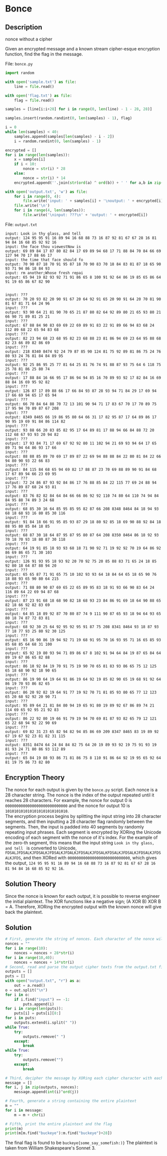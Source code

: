 # Bonce

## Description

nonce without a cipher

Given an encrypted message and a known stream cipher-esque encryption function, find the flag in the message.

File: ``bonce.py``
```py
import random

with open('sample.txt') as file:
    line = file.read()

with open('flag.txt') as file:
    flag = file.read()

samples = [line[i:i+28] for i in range(0, len(line) - 1 - 28, 28)]

samples.insert(random.randint(0, len(samples) - 1), flag)

i = 0
while len(samples) < 40:
    samples.append(samples[len(samples) - i - 2])
    i = random.randint(0, len(samples) - 1)

encrypted = []
for i in range(len(samples)):
    x = samples[i]
    if i < 10:
        nonce = str(i) * 28
    else:
        nonce = str(i) * 14
    encrypted.append(''.join(str(ord(a) ^ ord(b)) + ' ' for a,b in zip(x, nonce)))

with open('output.txt', 'w') as file:
    for i in range(0, 4):
        file.write('input: ' + samples[i] + '\noutput: ' + encrypted[i] + '\n')
    file.write('\n')
    for i in range(4, len(samples)):
        file.write('\ninput: ???\n' + 'output: ' + encrypted[i])
```

File: ``output.txt``
```
input: Look in thy glass, and tell 
output: 124 95 95 91 16 89 94 16 68 88 73 16 87 92 81 67 67 28 16 81 94 84 16 68 85 92 92 16 
input: the face thou viewestNow is 
output: 69 89 84 17 87 80 82 84 17 69 89 94 68 17 71 88 84 70 84 66 69 127 94 70 17 88 66 17 
input: the time that face should fo
output: 70 90 87 18 70 91 95 87 18 70 90 83 70 18 84 83 81 87 18 65 90 93 71 94 86 18 84 93 
input: rm another;Whose fresh repai
output: 65 94 19 82 93 92 71 91 86 65 8 100 91 92 64 86 19 85 65 86 64 91 19 65 86 67 82 90 


input: ???
output: 70 20 93 82 20 90 91 67 20 64 92 91 65 20 90 91 64 20 70 81 90 81 67 81 71 64 24 96 
input: ???
output: 93 90 64 21 81 90 70 65 21 87 80 82 64 92 89 80 21 65 93 80 21 66 90 71 89 81 25 21 
input: ???
output: 67 88 84 90 83 69 69 22 69 89 91 83 22 91 89 66 94 83 68 24 112 89 68 22 65 94 83 68 
input: ???
output: 82 23 94 68 23 68 95 82 23 68 88 23 81 86 94 69 23 64 95 88 68 82 23 66 89 82 86 69 
input: ???
output: 218 8340 8474 92 24 79 87 85 90 124 81 75 92 89 81 86 75 24 76 80 93 24 76 81 84 84 89 95 
input: ???
output: 92 25 86 95 25 77 81 64 25 81 76 74 91 88 87 93 75 64 6 118 75 25 78 81 86 25 80 74 
input: ???
output: 17 88 84 16 66 95 17 86 94 94 85 16 70 89 93 92 17 82 84 16 69 88 84 16 69 95 92 82 
input: ???
output: 126 87 17 89 88 66 17 66 84 93 87 28 93 94 71 84 29 17 69 94 17 66 69 94 65 17 65 94 
input: ???
output: 66 70 84 64 88 70 72 13 101 90 94 71 17 83 67 70 17 70 89 75 17 95 94 70 89 87 67 208 
input: ???
output: 8349 8465 66 19 86 95 80 64 66 31 17 82 95 87 17 64 89 86 17 90 95 19 69 91 84 86 114 82 
input: ???
output: 93 88 66 20 83 85 82 95 17 64 89 81 17 88 94 66 84 88 72 20 112 68 67 93 93 20 94 82 
input: ???
output: 17 93 84 71 17 69 67 92 92 80 11 102 94 21 69 93 94 64 17 65 89 71 94 64 86 93 17 66 
input: ???
output: 88 88 85 89 70 69 17 89 87 22 69 94 88 88 84 22 80 81 84 22 66 94 80 90 93 22 66 83 
input: ???
output: 84 115 84 68 65 94 69 82 17 88 87 23 70 69 88 89 90 91 84 68 17 67 89 94 66 23 69 95 
input: ???
output: 72 24 86 87 93 92 84 86 17 76 88 85 84 22 115 77 69 24 88 94 17 76 89 87 68 24 93 81 
input: ???
output: 83 76 82 82 84 64 84 66 66 86 92 92 110 74 80 64 110 74 94 84 84 95 88 74 89 3 24 68 
input: ???
output: 68 85 30 16 64 85 95 85 95 82 87 66 208 8348 8464 84 18 94 93 68 18 68 93 16 80 85 30 116 
input: ???
output: 91 84 18 66 91 95 85 93 87 29 18 80 92 85 18 69 90 88 92 84 18 88 95 80 85 84 18 85 
input: ???
output: 68 87 30 18 64 87 95 87 95 80 87 64 208 8350 8464 86 18 92 93 70 18 70 93 18 80 87 30 118 
input: ???
output: 64 19 91 85 18 93 93 68 18 71 90 92 71 19 92 92 70 19 64 86 92 86 69 86 65 71 30 103 
input: ???
output: 126 91 93 95 18 93 92 20 70 92 75 20 85 88 83 71 65 24 18 85 92 80 18 64 87 88 94 20 
input: ???
output: 65 65 87 71 91 65 75 10 102 93 93 64 18 84 64 65 18 65 90 76 18 88 93 65 90 80 64 215 
input: ???
output: 71 88 80 90 87 69 65 22 65 89 95 83 18 91 93 66 90 83 64 24 116 89 64 22 69 94 87 68 
input: ???
output: 87 23 91 68 18 68 90 82 18 68 93 23 84 86 91 69 18 64 90 88 65 82 18 66 92 82 83 69 
input: ???
output: 64 85 18 89 92 87 70 80 87 74 9 111 90 87 65 93 18 94 64 93 65 80 18 74 87 72 83 81 
input: ???
output: 68 92 30 25 64 92 95 92 95 91 87 75 208 8341 8464 93 18 87 93 77 18 77 93 25 80 92 30 125 
input: ???
output: 65 16 90 86 19 94 92 71 19 68 91 95 70 16 93 95 71 16 65 85 93 85 68 85 64 68 31 100 
input: ???
output: 65 92 19 80 93 94 71 89 86 67 8 102 91 94 64 84 19 87 65 84 64 89 19 67 86 65 82 88 
input: ???
output: 86 18 92 84 19 70 91 75 19 90 70 65 81 83 93 86 65 75 12 125 65 18 68 90 92 18 90 65 
input: ???
output: 86 19 90 64 19 64 91 86 19 64 92 19 85 82 90 65 19 68 91 92 64 86 19 70 93 86 82 65 
input: ???
output: 86 20 92 82 19 64 91 77 19 92 70 71 81 85 93 80 65 77 12 123 65 20 68 92 92 20 90 71 
input: ???
output: 95 89 64 21 81 84 80 94 19 65 91 80 19 89 92 67 86 89 74 21 114 69 65 92 95 21 92 83 
input: ???
output: 86 22 92 80 19 66 91 79 19 94 70 69 81 87 93 82 65 79 12 121 65 22 68 94 92 22 90 69 
input: ???
output: 69 82 31 23 65 82 94 82 94 85 86 69 209 8347 8465 83 19 89 92 67 19 67 92 23 81 82 31 115 
input: ???
output: 8351 8474 64 24 84 84 82 75 64 20 19 89 93 92 19 75 91 93 19 81 93 24 71 80 86 93 112 89 
input: ???
output: 65 84 19 88 93 86 71 81 86 75 8 110 91 86 64 92 19 95 65 92 64 81 19 75 86 73 82 80 
```

## Encryption Theory

The nonce for each output is given by the ``bonce.py`` script. Each nonce is a 28 character string. The nonce is the index of the output repeated until it reaches 28 characters. For example, the nonce for output 0 is ``0000000000000000000000000000`` and the nonce for output 10 is ``1010101010101010101010101010``.  
The encryption process begins by splitting the input string into 28 character segments, and then inputting a 28 character flag randomly between the segments. Then, the input is padded into 40 segments by randomly repeating input phrases. 
Each segment is encrypted by XORing the Unicode encoding of each segment with the nonce of it's index. 
For the example of the zero-th segment, this means that the input string ``Look in thy glass, and tell `` is converted to Unicode, ``FDSALJFDSALKJFDSALKJFDSALKJFDALKJFDSALKJFDSALKFDSALKJFDSALKJFDSALKJFDSALKJFDS``, and then XORed with ``0000000000000000000000000000``, which gives the output, ``124 95 95 91 16 89 94 16 68 88 73 16 87 92 81 67 67 28 16 81 94 84 16 68 85 92 92 16``.

## Solution Theory
Since the nonce is known for each output, it is possible to reverse engineer the initial plaintext. The XOR functions like a negative sign; (A XOR B) XOR B = A. Therefore, XORing the encrypted output with the known nonce will give back the plaintext.

## Solution
```py
# First, generate the string of nonces. Each character of the nonce will be XORed with a character of the ciphertext
nonces = ""
for i in range(10):
    nonces = nonces + 28*str(i)
for i in range(10,40):
    nonces = nonces + 14*str(i)
# Second, read and parse the output cipher texts from the output.txt file
outputs = []
puts = []
with open("output.txt", "r") as a:
    out = a.read()
o = out.split("\n")
for i in o:
    if i.find("input") == -1:
        puts.append(i)
for i in range(len(puts)):
    puts[i] = puts[i][8:]
for i in puts:
    outputs.extend(i.split(" "))
while True:
    try:
        outputs.remove(" ")
    except:
        break
while True:
    try:
        outputs.remove("")
    except:
        break

# Third, decipher the message by XORing each cipher character with each nonce character
message = []
for i, j in zip(outputs, nonces):
    message.append(int(i)^ord(j))

# Fourth, generate a string containing the entire plaintext
m = ""
for i in message:
    m = m + chr(i)

# Fifth, print the entire plaintext and the flag
print(m)
print(m[m.find("buckeye"):m.find("buckeye")+28])
```

The final flag is found to be ``buckeye{some_say_somefish:)}``
The plaintext is taken from William Shakespeare's Sonnet 3.
